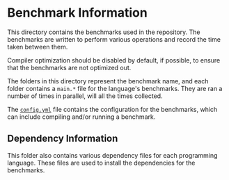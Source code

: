 # Benchmark Information

This directory contains the benchmarks used in the repository. The benchmarks are written to perform various operations and record the time taken between them.

Compiler optimization should be disabled by default, if possible, to ensure that the benchmarks are not optimized out.

The folders in this directory represent the benchmark name, and each folder contains a `main.*` file for the language's benchmarks.
They are ran a number of times in parallel, will all the times collected.

The [`config.yml`](config.yml) file contains the configuration for the benchmarks, which can include compiling and/or running a benchmark.

## Dependency Information

This folder also contains various dependency files for each programming language. These files are used to install the dependencies for the benchmarks.